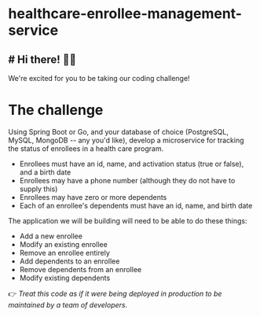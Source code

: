 # healthcare-enrollee-management-service


## # Hi there! 🐱‍🏍
   
   We're excited for you to be taking our coding challenge! 
   
   # The challenge
   
   Using Spring Boot or Go, and your database of choice (PostgreSQL, MySQL, MongoDB -- any you'd like), develop a microservice for tracking the status of enrollees in a health care program.
   - Enrollees must have an id, name, and activation status (true or false), and a birth date
   - Enrollees may have a phone number (although they do not have to supply this)
   - Enrollees may have zero or more dependents
   - Each of an enrollee's dependents must have an id, name, and birth date
   
   The application we will be building will need to be able to do these things:
   - Add a new enrollee
   - Modify an existing enrollee
   - Remove an enrollee entirely
   - Add dependents to an enrollee
   - Remove dependents from an enrollee
   - Modify existing dependents
   
   
   👉 _Treat this code as if it were being deployed in production to be maintained by a team of developers._ 